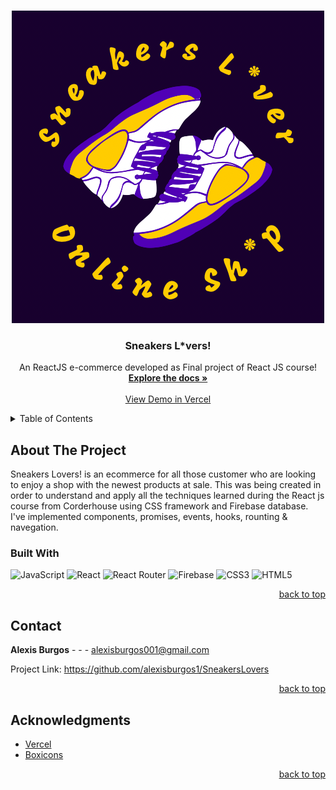 <a name="readme-top"></a>
<!-- PROJECT LOGO -->
<br />
<div align="center">
  <a href="https://github.com/alexisburgos1/SneakerLover">
    <img src="./src/img/sneakers_lover.png" alt="Logo">
  </a>

  <h3 align="center">Sneakers L*vers!</h3>

  <p align="center">
    An ReactJS e-commerce developed as Final project of React JS course!
    <br />
    <a href="https://github.com/alexisburgos1/SneakerLover"><strong>Explore the docs »</strong></a>
    <br />
    <br />
    <a href="sneakers-lover-fhn1k2rgx-alexisburgos1.vercel.app">View Demo in Vercel</a>
    
  </p>
</div>



<!-- TABLE OF CONTENTS -->
<details>
  <summary>Table of Contents</summary>
  <ol>
    <li>
      <a href="#about-the-project">About The Project</a>
      <ul>
        <li><a href="#built-with">Built With</a></li>
      </ul>
    </li>
    <li><a href="#contact">Contact</a></li>
    <li><a href="#acknowledgments">Acknowledgments</a></li>
  </ol>
</details>



<!-- ABOUT THE PROJECT -->
## About The Project



Sneakers Lovers! is an ecommerce for all those customer who are looking to enjoy a shop with the newest products at sale.
This was being created in order to understand and apply all the techniques learned during the React js course from Corderhouse using  CSS framework and Firebase database. I've implemented components, promises, events, hooks, rounting & navegation.





### Built With


![JavaScript](https://img.shields.io/badge/javascript-%23323330.svg?style=for-the-badge&logo=javascript&logoColor=%23F7DF1E)
![React](https://img.shields.io/badge/react-%2320232a.svg?style=for-the-badge&logo=react&logoColor=%2361DAFB)
![React Router](https://img.shields.io/badge/React_Router-CA4245?style=for-the-badge&logo=react-router&logoColor=white)
![Firebase](https://img.shields.io/badge/Firebase-039BE5?style=for-the-badge&logo=Firebase&logoColor=white)
![CSS3](https://img.shields.io/badge/css3-%231572B6.svg?style=for-the-badge&logo=css3&logoColor=white)
![HTML5](https://img.shields.io/badge/html5-%23E34F26.svg?style=for-the-badge&logo=html5&logoColor=white)

<p align="right"><a href="#readme-top">back to top</a></p>



<!-- USAGE EXAMPLES -->



<!-- CONTACT -->
## Contact

<strong>Alexis Burgos</strong> - <a href="https://www.linkedin.com/in/alexis-burgos-7a9b4315b/" target="blank"></a> - <a href="https://github.com/alexisburgos1/SneakerLover" target="blank"></a> - alexisburgos001@gmail.com

Project Link: https://github.com/alexisburgos1/SneakersLovers

<p align="right"><a href="#readme-top">back to top</a></p>



<!-- ACKNOWLEDGMENTS -->
## Acknowledgments




* [Vercel](https://vercel.com/)
* [Boxicons](https://boxicons.com/)


<p align="right"><a href="#readme-top">back to top</a></p>

